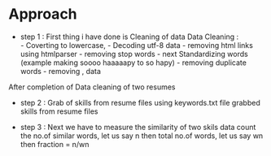 # Approach

- step 1 :
First thing i have done is Cleaning of data
Data Cleaning :  
                  - Coverting to lowercase, 
                  - Decoding utf-8 data
                  - removing html links using htmlparser
                  - removing stop words
                  - next Standardizing words (example making soooo haaaaapy to so hapy)
                  - removing duplicate words
                  - removing , data

After completion of Data cleaning of two resumes
- step 2 : 
  Grab of skills from resume files
              using keywords.txt file grabbed skills from resume files
              
- step 3 :
        Next we have to measure the similarity of two skils data
        count the no.of similar words, let us say n
        then total no.of words, let us say wn
        then fraction = n/wn
